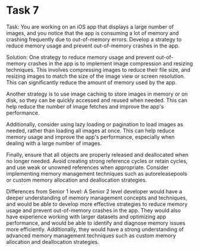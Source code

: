 # Task 7

Task: You are working on an iOS app that displays a large number of images, and
you notice that the app is consuming a lot of memory and crashing frequently due
to out-of-memory errors. Develop a strategy to reduce memory usage and prevent
out-of-memory crashes in the app.

Solution: One strategy to reduce memory usage and prevent out-of-memory crashes
in the app is to implement image compression and resizing techniques. This
involves compressing images to reduce their file size, and resizing images to
match the size of the image view or screen resolution. This can significantly
reduce the amount of memory used by the app.

Another strategy is to use image caching to store images in memory or on disk,
so they can be quickly accessed and reused when needed. This can help reduce the
number of image fetches and improve the app's performance.

Additionally, consider using lazy loading or pagination to load images as
needed, rather than loading all images at once. This can help reduce memory
usage and improve the app's performance, especially when dealing with a large
number of images.

Finally, ensure that all objects are properly released and deallocated when no
longer needed. Avoid creating strong reference cycles or retain cycles, and use
weak or unowned references when appropriate. Consider implementing memory
management techniques such as autoreleasepools or custom memory allocation and
deallocation strategies.

Differences from Senior 1 level: A Senior 2 level developer would have a deeper
understanding of memory management concepts and techniques, and would be able to
develop more effective strategies to reduce memory usage and prevent
out-of-memory crashes in the app. They would also have experience working with
larger datasets and optimizing app performance, and would be able to identify
and diagnose memory issues more efficiently. Additionally, they would have a
strong understanding of advanced memory management techniques such as custom
memory allocation and deallocation strategies.

